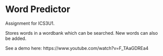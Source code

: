 <h1>Word Predictor</h1>

<p>Assignment for ICS3U1.</p>
<p>Stores words in a wordbank which can be searched. New words can also be added.</p>
See a demo here: https://www.youtube.com/watch?v=F_TAaGDREa4
